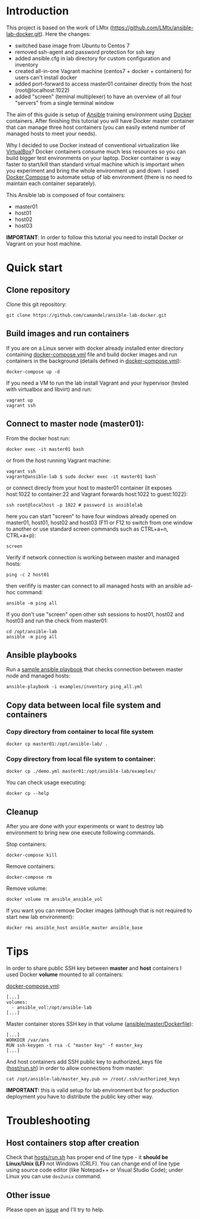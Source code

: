 # Introduction

This project is based on the work of LMtx (https://github.com/LMtx/ansible-lab-docker.git). Here the changes:

* switched base image from Ubuntu to Centos 7
* removed ssh-agent and password protection for ssh key
* added ansible.cfg in lab directory for custom configuration and inventory
* created all-in-one Vagrant machine (centos7 + docker + containers) for users can't install docker
* added port-forward to access master01 container directly from the host (root@localhost:1022)
* added "screen" (teminal multiplexer) to have an overview of all four "servers" from a single terminal window

The aim of this guide is setup of [Ansible](https://www.ansible.com/) training environment using [Docker](https://www.docker.com/) containers. After finishing this tutorial you will have Docker master container that can manage three host containers (you can easily extend number of managed hosts to meet your needs).

Why I decided to use Docker instead of conventional virtualization like [VirtualBox](https://www.virtualbox.org/)? Docker containers consume much less resources so you can build bigger test environments on your laptop. Docker container is way faster to start/kill than standard virtual machine which is important when you experiment and bring the whole environment up and down. I used [Docker Compose](https://docs.docker.com/compose/overview/) to automate setup of lab environment (there is no need to maintain each container separately).

This Ansible lab is composed of four containers:

* master01
* host01
* host02
* host03

**IMPORTANT**: In order to follow this tutorial you need to install Docker or Vagrant on your host machine.

# Quick start

## Clone repository

Clone this git repository:

`git clone https://github.com/camandel/ansible-lab-docker.git`

## Build images and run containers

If you are on a Linux server with docker already installed enter directory containing [docker-compose.yml](./docker-compose.yml) file and build docker images and run containers in the background (details defined in [docker-compose.yml](./docker-compose.yml)):

`docker-compose up -d`

If you need a VM to run the lab install Vagrant and your hypervisor (tested with virtualbox and libvirt) and run:

    vagrant up
    vagrant ssh

## Connect to **master node** (master01):

From the docker host run:

`docker exec -it master01 bash`

or from the host running Vagrant machine:

    vagrant ssh
    vagrant@ansible-lab $ sudo docker exec -it master01 bash`

or connect direcly from your host to master01 container (it exposes host:1022 to container:22 and Vagrant forwards host:1022 to guest:1022):

`ssh root@localhost -p 1022 # password is ansiblelab`

here you can start "screen" to have four windows already opened on master01, host01, host02 and host03 (F11 or F12 to switch from one window to another or use standard screen commands such as CTRL+a+n, CTRL+a+p):

`screen`

Verify if network connection is working between master and managed hosts:

`ping -c 2 host01`

then verifify is master can connect to all managed hosts with an ansible ad-hoc command:

`ansible -m ping all`

If you don't use "screen" open other ssh sessions to host01, host02 and host03 and run the check from master01:

    cd /opt/ansible-lab
    ansible -m ping all
    
## Ansible playbooks

Run a [sample ansible playbook](./examples/ping_all.yml) that checks connection between master node and managed hosts:

`ansible-playbook -i examples/inventory ping_all.yml`

## Copy data between local file system and containers

### Copy directory from container to local file system

`docker cp master01:/opt/ansible-lab/ .`

### Copy directory from local file system to container:

`docker cp ./demo.yml master01:/opt/ansible-lab/examples/`

You can check usage executing:

`docker cp --help`

## Cleanup

After you are done with your experiments or want to destroy lab environment to bring new one execute following commands.

Stop containers:

`docker-compose kill`

Remove containers:

`docker-compose rm`

Remove volume:

`docker volume rm ansible_ansible_vol`

If you want you can remove Docker images (although that is not required to start new lab environment):

`docker rmi ansible_host ansible_master ansible_base`

# Tips

In order to share public SSH key between **master** and **host** containers I used Docker **volume** mounted to all containers:

[docker-compose.yml](./docker-compose.yml):

    [...]
    volumes:
      - ansible_vol:/opt/ansible-lab
    [...]

Master container stores SSH key in that volume ([ansible/master/Dockerfile](./master/Dockerfile)):

    [...]
    WORKDIR /var/ans
    RUN ssh-keygen -t rsa -C "master key" -f master_key
    [...]

And host containers add SSH public key to authorized_keys file ([host/run.sh](./host/run.sh)) in order to allow connections from master:

    cat /opt/ansible-lab/master_key.pub >> /root/.ssh/authorized_keys

**IMPORTANT:** this is valid setup for lab environment but for production deployment you have to distribute the public key other way.

# Troubleshooting

## Host containers stop after creation

Check that [hosts/run.sh](./host/run.sh) has proper end of line type - it **should be Linux/Unix (LF)** not Windows (CRLF). You can change end of line type using source code editor (like Notepad++ or Visual Studio Code); under Linux you can use `dos2unix` command.

## Other issue

Please open an [issue](https://github.com/camandel/ansible-lab-docker/issues/new) and I'll try to help.
